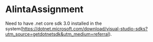 # AlintaAssignment
Need to have .net core sdk 3.0 installed in the system(https://dotnet.microsoft.com/download/visual-studio-sdks?utm_source=getdotnetsdk&utm_medium=referral).
